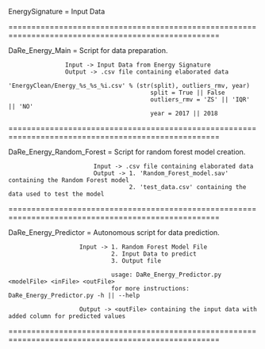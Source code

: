 
EnergySignature = Input Data

====================================================================================================

DaRe_Energy_Main =  Script for data preparation.

                    Input -> Input Data from Energy Signature
                    Output -> .csv file containing elaborated data
                                            'EnergyClean/Energy_%s_%s_%i.csv' % (str(split), outliers_rmv, year)
                                            split = True || False
                                            outliers_rmv = 'ZS' || 'IQR' || 'NO'
                                            year = 2017 || 2018
====================================================================================================                    

DaRe_Energy_Random_Forest = Script for random forest model creation.

                            Input -> .csv file containing elaborated data
                            Output -> 1. 'Random_Forest_model.sav' containing the Random Forest model
                                      2. 'test_data.csv' containing the data used to test the model
                                      
====================================================================================================                                      

DaRe_Energy_Predictor = Autonomous script for data prediction.

                        Input -> 1. Random Forest Model File
                                 2. Input Data to predict
                                 3. Output file
                                 
                                 usage: DaRe_Energy_Predictor.py <modelFile> <inFile> <outFile>
                                 for more instructions: DaRe_Energy_Predictor.py -h || --help
                                 
                        Output -> <outFile> containing the input data with added column for predicted values
                        
====================================================================================================
